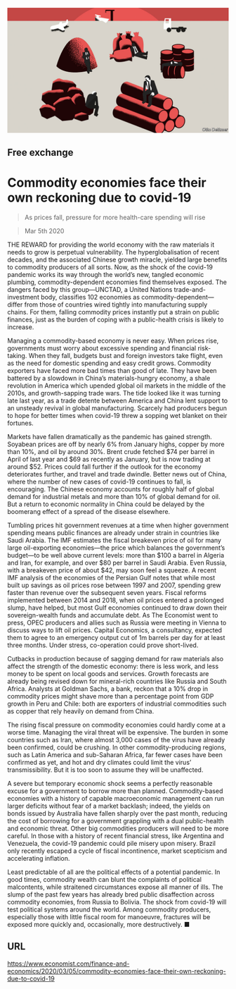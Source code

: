 ![](./images/20200307_FND000_0.jpg)

## Free exchange

# Commodity economies face their own reckoning due to covid-19

> As prices fall, pressure for more health-care spending will rise

> Mar 5th 2020

THE REWARD for providing the world economy with the raw materials it needs to grow is perpetual vulnerability. The hyperglobalisation of recent decades, and the associated Chinese growth miracle, yielded large benefits to commodity producers of all sorts. Now, as the shock of the covid-19 pandemic works its way through the world’s new, tangled economic plumbing, commodity-dependent economies find themselves exposed. The dangers faced by this group—UNCTAD, a United Nations trade-and-investment body, classifies 102 economies as commodity-dependent—differ from those of countries wired tightly into manufacturing supply chains. For them, falling commodity prices instantly put a strain on public finances, just as the burden of coping with a public-health crisis is likely to increase.

Managing a commodity-based economy is never easy. When prices rise, governments must worry about excessive spending and financial risk-taking. When they fall, budgets bust and foreign investors take flight, even as the need for domestic spending and easy credit grows. Commodity exporters have faced more bad times than good of late. They have been battered by a slowdown in China’s materials-hungry economy, a shale revolution in America which upended global oil markets in the middle of the 2010s, and growth-sapping trade wars. The tide looked like it was turning late last year, as a trade detente between America and China lent support to an unsteady revival in global manufacturing. Scarcely had producers begun to hope for better times when covid-19 threw a sopping wet blanket on their fortunes.

Markets have fallen dramatically as the pandemic has gained strength. Soyabean prices are off by nearly 6% from January highs, copper by more than 10%, and oil by around 30%. Brent crude fetched $74 per barrel in April of last year and $69 as recently as January, but is now trading at around $52. Prices could fall further if the outlook for the economy deteriorates further, and travel and trade dwindle. Better news out of China, where the number of new cases of covid-19 continues to fall, is encouraging. The Chinese economy accounts for roughly half of global demand for industrial metals and more than 10% of global demand for oil. But a return to economic normality in China could be delayed by the boomerang effect of a spread of the disease elsewhere.

Tumbling prices hit government revenues at a time when higher government spending means public finances are already under strain in countries like Saudi Arabia. The IMF estimates the fiscal breakeven price of oil for many large oil-exporting economies—the price which balances the government’s budget—to be well above current levels: more than $100 a barrel in Algeria and Iran, for example, and over $80 per barrel in Saudi Arabia. Even Russia, with a breakeven price of about $42, may soon feel a squeeze. A recent IMF analysis of the economies of the Persian Gulf notes that while most built up savings as oil prices rose between 1997 and 2007, spending grew faster than revenue over the subsequent seven years. Fiscal reforms implemented between 2014 and 2018, when oil prices entered a prolonged slump, have helped, but most Gulf economies continued to draw down their sovereign-wealth funds and accumulate debt. As The Economist went to press, OPEC producers and allies such as Russia were meeting in Vienna to discuss ways to lift oil prices. Capital Economics, a consultancy, expected them to agree to an emergency output cut of 1m barrels per day for at least three months. Under stress, co-operation could prove short-lived.

Cutbacks in production because of sagging demand for raw materials also affect the strength of the domestic economy: there is less work, and less money to be spent on local goods and services. Growth forecasts are already being revised down for mineral-rich countries like Russia and South Africa. Analysts at Goldman Sachs, a bank, reckon that a 10% drop in commodity prices might shave more than a percentage point from GDP growth in Peru and Chile: both are exporters of industrial commodities such as copper that rely heavily on demand from China.

The rising fiscal pressure on commodity economies could hardly come at a worse time. Managing the viral threat will be expensive. The burden in some countries such as Iran, where almost 3,000 cases of the virus have already been confirmed, could be crushing. In other commodity-producing regions, such as Latin America and sub-Saharan Africa, far fewer cases have been confirmed as yet, and hot and dry climates could limit the virus’ transmissibility. But it is too soon to assume they will be unaffected.

A severe but temporary economic shock seems a perfectly reasonable excuse for a government to borrow more than planned. Commodity-based economies with a history of capable macroeconomic management can run larger deficits without fear of a market backlash; indeed, the yields on bonds issued by Australia have fallen sharply over the past month, reducing the cost of borrowing for a government grappling with a dual public-health and economic threat. Other big commodities producers will need to be more careful. In those with a history of recent financial stress, like Argentina and Venezuela, the covid-19 pandemic could pile misery upon misery. Brazil only recently escaped a cycle of fiscal incontinence, market scepticism and accelerating inflation.

Least predictable of all are the political effects of a potential pandemic. In good times, commodity wealth can blunt the complaints of political malcontents, while straitened circumstances expose all manner of ills. The slump of the past few years has already bred public disaffection across commodity economies, from Russia to Bolivia. The shock from covid-19 will test political systems around the world. Among commodity producers, especially those with little fiscal room for manoeuvre, fractures will be exposed more quickly and, occasionally, more destructively. ■

## URL

https://www.economist.com/finance-and-economics/2020/03/05/commodity-economies-face-their-own-reckoning-due-to-covid-19
